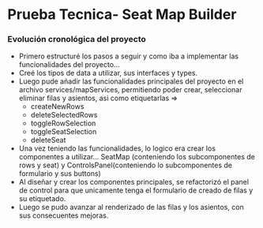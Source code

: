 # Prueba Tecnica- Seat Map Builder

### Evolución cronológica del proyecto

- Primero estructuré los pasos a seguir y como iba a implementar las funcionalidades del proyecto... 
- Creé los tipos de data a utilizar, sus interfaces y types. 
- Luego pude añadir las funcionalidades principales del proyecto en el archivo services/mapServices, permitiendo poder crear, seleccionar eliminar filas y asientos, asi como etiquetarlas =>
   - createNewRows
   - deleteSelectedRows
   - toggleRowSelection
   - toggleSeatSelection
   - deleteSeat
- Una vez teniendo las funcionalidades, lo logico era crear los componentes a utilizar... SeatMap (conteniendo los subcomponentes de rows y seat) y ControlsPanel(conteniendo lo subcomponentes de formulario y sus buttons)
- Al diseñar y crear los componentes principales, se refactorizó el panel de control para que unicamente tenga el formulario de creado de filas y su etiquetado.
- Luego se pudo avanzar al renderizado de las filas y los asientos, con sus consecuentes mejoras.